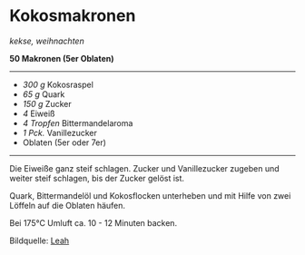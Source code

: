 # Kokosmakronen

*kekse, weihnachten*

**50 Makronen (5er Oblaten)**

---

- *300 g* Kokosraspel
- *65 g* Quark
- *150 g* Zucker
- *4*  Eiweiß
- *4 Tropfen* Bittermandelaroma
- *1 Pck.* Vanillezucker
- Oblaten (5er oder 7er)

---

Die Eiweiße ganz steif schlagen. Zucker und Vanillezucker zugeben und weiter steif schlagen, bis der Zucker gelöst ist.

Quark, Bittermandelöl und Kokosflocken unterheben und mit Hilfe von zwei Löffeln auf die Oblaten häufen.

Bei 175°C Umluft ca. 10 - 12 Minuten backen.

Bildquelle: [Leah](https://leah.is)
